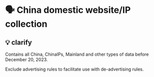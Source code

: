 # 🗣 China domestic website/IP collection

## 💡 clarify
Contains all China, ChinaIPs, Mainland and other types of data before December 20, 2023.

Exclude advertising rules to facilitate use with de-advertising rules.